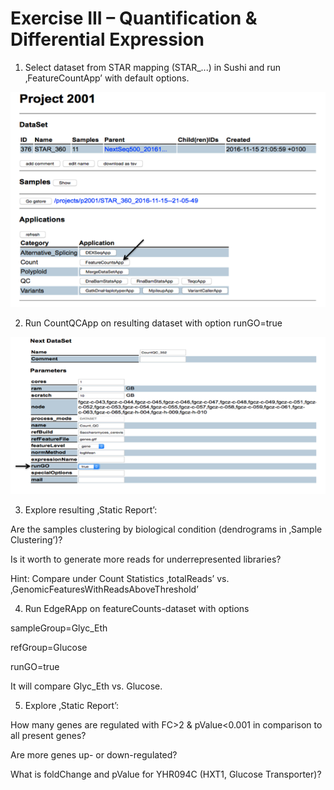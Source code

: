 # Exercise III – Quantification & Differential Expression

1. Select dataset from STAR mapping (STAR_...) in Sushi and run ‚FeatureCountApp’ with default options.

![alt text](https://github.com/opitzl/CombinedCourse/blob/master/E3_S1.png "Screenshot1")

2. Run CountQCApp on resulting dataset with option runGO=true

![alt text](https://github.com/opitzl/CombinedCourse/blob/master/E3_S2.png "Screenshot2")

3. Explore resulting ‚Static Report’:

 Are the samples clustering by biological condition (dendrograms in ‚Sample Clustering’)? 

 Is it worth to generate more reads for underrepresented libraries?
  
  Hint: Compare under Count Statistics ‚totalReads’ vs. ‚GenomicFeaturesWithReadsAboveThreshold’ 

4. Run EdgeRApp on featureCounts-dataset with options

 sampleGroup=Glyc_Eth 

 refGroup=Glucose 

 runGO=true

 It will compare Glyc_Eth vs. Glucose.

5. Explore ‚Static Report’:

 How many genes are regulated with FC>2 & pValue<0.001 in comparison to all present genes?

 Are more genes up- or down-regulated?

 What is foldChange and pValue for YHR094C (HXT1, Glucose Transporter)?
